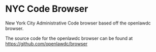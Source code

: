 # NYC Code Browser

New York City Administrative Code browser based off the openlawdc browser.

The source code for the openlawdc browser can be found at https://github.com/openlawdc/browser